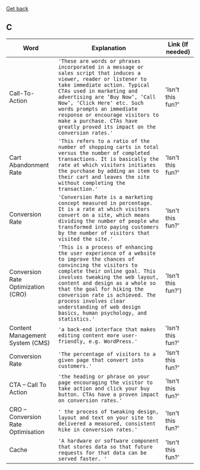 [Get back](https://github.com/MrGKanev/Ecommerce-Glossary)
## C

|     Word       |        Explanation            |Link (If needed)             |
|----------------|-------------------------------|-----------------------------|
|Call-To-Action        |`'These are words or phrases incorporated in a message or sales script that induces a viewer, reader or listener to take immediate action. Typical CTAs used in marketing and advertising are ‘Buy Now‘, ‘Call Now‘, ‘Click Here‘ etc. Such words prompts an immediate response or encourage visitors to make a purchase. CTAs have greatly proved its impact on the conversion rates.'`            |'Isn't this fun?'            |
|Cart Abandonment Rate        |`'This refers to a ratio of the number of shopping carts in total versus the number of completed transactions. It is basically the rate at which visitors initiates the purchase by adding an item to their cart and leaves the site without completing the transaction.'`            |'Isn't this fun?'            |
|Conversion Rate       |`'Conversion Rate is a marketing concept measured in percentage. It is a rate at which visitors convert on a site, which means dividing the number of people who transformed into paying customers by the number of visitors that visited the site.'`            |'Isn't this fun?'            |
|Conversion Rate Optimization (CRO)        |`'This is a process of enhancing the user experience of a website to improve the chances of convincing the visitors to complete their online goal. This involves tweaking the web layout, content and design as a whole so that the goal for hiking the conversion rate is achieved. The process involves clear understanding of web design basics, human psychology, and statistics.'`            |'Isn't this fun?')            |
|Content Management System (CMS)      |`'a back-end interface that makes editing content more user-friendly, e.g. WordPress.'`            |'Isn't this fun?'            |
|Conversion Rate        |`'The percentage of visitors to a given page that convert into customers.'`            |'Isn't this fun?'            |
|CTA – Call To Action        |`'the heading or phrase on your page encouraging the visitor to take action and click your buy button. CTAs have a proven impact on conversion rates.'`            |'Isn't this fun?'            |
|CRO – Conversion Rate Optimisation        |`' the process of tweaking design, layout and text on your site to delivered a measured, consistent hike in conversion rates.'`            |'Isn't this fun?'             |
|Cache        |`'A hardware or software component that stores data so that future requests for that data can be served faster. '`            |'Isn't this fun?'            |